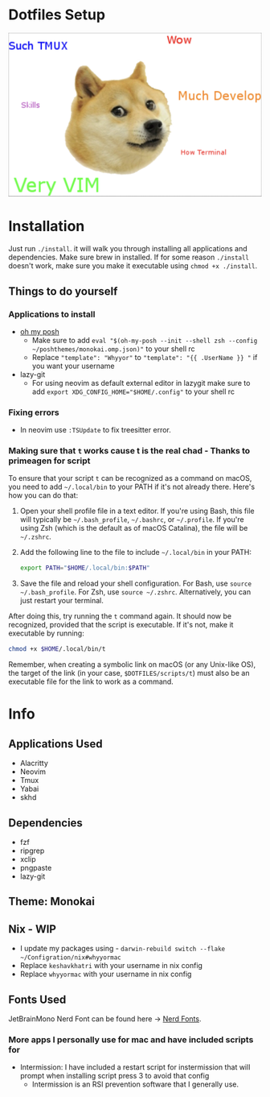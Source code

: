 # Dotfiles Setup

![Meme](./img/2023-11-14-21-14-23.png)

# Installation

Just run `./install`. it will walk you through installing all applications and dependencies. Make sure brew in installed.
If for some reason `./install` doesn't work, make sure you make it executable using `chmod +x ./install`.

## Things to do yourself

### Applications to install

- [oh my posh](https://ohmyposh.dev/)
  - Make sure to add `eval "$(oh-my-posh --init --shell zsh --config ~/poshthemes/monokai.omp.json)"` to your shell rc
  - Replace `"template": "Whyyor"` to `"template": "{{ .UserName }} "` if you want your username
- lazy-git
  - For using neovim as default external editor in lazygit make sure to add `export XDG_CONFIG_HOME="$HOME/.config"` to your shell rc

### Fixing errors

- In neovim use `:TSUpdate` to fix treesitter error.

### Making sure that `t` works cause t is the real chad - Thanks to primeagen for script

To ensure that your script `t` can be recognized as a command on macOS, you need to add `~/.local/bin` to your PATH if it's not already there. Here's how you can do that:

1. Open your shell profile file in a text editor. If you're using Bash, this file will typically be `~/.bash_profile`, `~/.bashrc`, or `~/.profile`. If you're using Zsh (which is the default as of macOS Catalina), the file will be `~/.zshrc`.

2. Add the following line to the file to include `~/.local/bin` in your PATH:

   ```sh
   export PATH="$HOME/.local/bin:$PATH"
   ```

3. Save the file and reload your shell configuration. For Bash, use `source ~/.bash_profile`. For Zsh, use `source ~/.zshrc`. Alternatively, you can just restart your terminal.

After doing this, try running the `t` command again. It should now be recognized, provided that the script is executable. If it's not, make it executable by running:

```sh
chmod +x $HOME/.local/bin/t
```

Remember, when creating a symbolic link on macOS (or any Unix-like OS), the target of the link (in your case, `$DOTFILES/scripts/t`) must also be an executable file for the link to work as a command.

# Info

## Applications Used

- Alacritty
- Neovim
- Tmux
- Yabai
- skhd

## Dependencies

- fzf
- ripgrep
- xclip
- pngpaste
- lazy-git

## Theme: Monokai

## Nix - WIP

- I update my packages using - `darwin-rebuild switch --flake ~/Configration/nix#whyyormac`
- Replace `keshavkhatri` with your username in nix config
- Replace `whyyormac` with your username in nix config

## Fonts Used

JetBrainMono Nerd Font can be found here -> [Nerd Fonts](https://www.nerdfonts.com/font-downloads).

### More apps I personally use for mac and have included scripts for

- Intermission: I have included a restart script for instermission that will prompt when installing script press 3 to avoid that config
  - Intermission is an RSI prevention software that I generally use.
